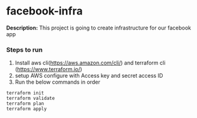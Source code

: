 # facebook-infra

**Description:** This project is going to create infrastructure for our facebook app

### Steps to run
1. Install aws cli(https://aws.amazon.com/cli/) and terraform cli (https://www.terraform.io/)
2. setup AWS configure with Access key and secret access ID
3. Run the below commands in order

```
terraform init
terraform validate
terraform plan
terraform apply

```